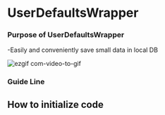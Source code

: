 # UserDefaultsWrapper

### Purpose of UserDefaultsWrapper
  -Easily and conveniently save small data in local DB
  
![ezgif com-video-to-gif](https://user-images.githubusercontent.com/52398126/86533904-736a9180-bf0f-11ea-8575-9139353b4ad7.gif)

### Guide Line

## How to initialize code

